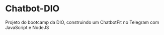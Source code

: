 # Chatbot-DIO
Projeto do bootcamp da DIO, construindo um ChatbotFit no Telegram com JavaScript e NodeJS
